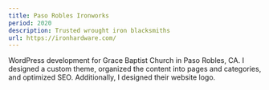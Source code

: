 ```yaml
---
title: Paso Robles Ironworks
period: 2020
description: Trusted wrought iron blacksmiths
url: https://ironhardware.com/
---
```


WordPress development for Grace Baptist Church in Paso Robles, CA. I designed a custom theme, organized the content into pages and categories, and optimized SEO. Additionally, I designed their website logo.

